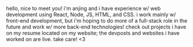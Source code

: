 hello, nice to meet you!
i'm anjing and i have experience w/ web development using React, Node, JS, HTML, and CSS.
i work mainly w/ front-end development, but i'm hoping to do more of a full-stack role in the future and work w/ more back-end technologies!
check out projects i have on my resume located on my website; the devposts and websites i have worked on are live.
take care! <3
